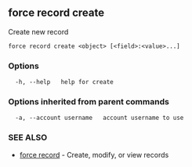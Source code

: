 ## force record create

Create new record

```
force record create <object> [<field>:<value>...]
```

### Options

```
  -h, --help   help for create
```

### Options inherited from parent commands

```
  -a, --account username   account username to use
```

### SEE ALSO

* [force record](force_record.md)	 - Create, modify, or view records

